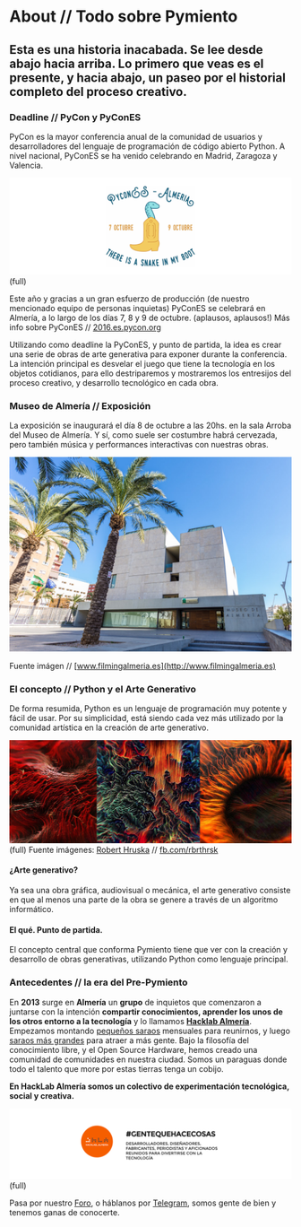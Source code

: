 # About // Todo sobre Pymiento

## Esta es una historia inacabada. Se lee desde abajo hacia arriba. Lo primero que veas es el presente, y hacia abajo, un paseo por el historial completo del proceso creativo.

### Deadline // PyCon y PyConES

PyCon es la mayor conferencia anual de la comunidad de usuarios y desarrolladores del lenguaje de programación de código abierto Python. A nivel nacional, PyConES se ha venido celebrando en Madrid, Zaragoza y Valencia.

![Pycones 2016 Almería](pycones.png)(full)

Este año y gracias a un gran esfuerzo de producción (de nuestro mencionado equipo de personas inquietas) PyConES se celebrará en Almería, a lo largo de los días 7, 8 y 9 de octubre. (aplausos, aplausos!) Más info sobre PyConES // [2016.es.pycon.org](http://2016.es.pycon.org)

Utilizando como deadline la PyConES, y punto de partida, la idea es crear una serie de obras de arte generativa para exponer durante la conferencia. La intención principal es desvelar el juego que tiene la tecnología en los objetos cotidianos, para ello destriparemos y mostraremos los entresijos del proceso creativo, y desarrollo tecnológico en cada obra.

### Museo de Almería // Exposición

La exposición se inaugurará el día 8 de octubre a las 20hs. en la sala Arroba del Museo de Almería. Y sí, como suele ser costumbre habrá cervezada, pero también música y performances interactivas con nuestras obras.

![Museo de Almería](museo.png)

Fuente imágen // [www.filmingalmeria.es](http://www.filmingalmeria.es)



### El concepto // Python y el Arte Generativo

De forma resumida, Python es un lenguaje de programación muy potente y fácil de usar. Por su simplicidad, está siendo cada vez más utilizado por la comunidad artística en la creación de arte generativo.

![Generative Art](genart.jpg)(full)
Fuente imágenes: [Robert Hruska](https://instagy.com/user/rbrthrsk) // [fb.com/rbrthrsk](https://www.facebook.com/rbrthrsk)


#### ¿Arte generativo?

Ya sea una obra gráfica, audiovisual o mecánica, el arte generativo consiste en que al menos una parte de la obra se genere a través de un algoritmo informático.

#### El qué. Punto de partida.

El concepto central que conforma Pymiento tiene que ver con la creación y desarrollo de obras generativas, utilizando Python como lenguaje principal.



### Antecedentes // la era del Pre-Pymiento

En **2013** surge en **Almería** un **grupo** de inquietos que comenzaron a juntarse con la intención **compartir conocimientos, aprender los unos de los otros entorno a la tecnología** y lo llamamos **[Hacklab Almería](hacklabalmeria.net)**. Empezamos montando [pequeños saraos](http://hacklabalmeria.net/actividades/) mensuales para reunirnos, y luego [saraos más grandes](http://elhackaton.com/2015/) para atraer a más gente. Bajo la filosofía del conocimiento libre, y el Open Source Hardware, hemos creado una comunidad de comunidades en nuestra ciudad. Somos un paraguas donde todo el talento que more por estas tierras tenga un cobijo.

  **En HackLab Almería somos un colectivo de experimentación tecnológica, social y creativa.**

![HackLab_Almería](hacklab.png)(full)

Pasa por nuestro [Foro](https://foro.hacklabalmeria.net/), o háblanos por [Telegram](https://telegram.me/joinchat/AFGSKT5buk53IvM55CUsSQ), somos gente de bien y tenemos ganas de conocerte.
